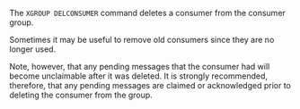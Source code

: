 The `XGROUP DELCONSUMER` command deletes a consumer from the consumer group.

Sometimes it may be useful to remove old consumers since they are no longer used.

Note, however, that any pending messages that the consumer had will become unclaimable after it was deleted.
It is strongly recommended, therefore, that any pending messages are claimed or acknowledged prior to deleting the consumer from the group.

